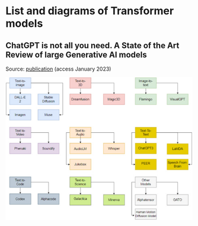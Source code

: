 # List and diagrams of Transformer models

## ChatGPT is not all you need. A State of the Art Review of large Generative AI models

Source: [publication](https://arxiv.org/abs/2301.04655) (access January 2023)

![image](transformer_diagram.jpg)
